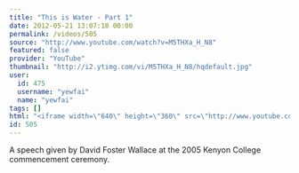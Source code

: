 ```yaml
---
title: "This is Water - Part 1"
date: 2012-05-21 13:07:18 00:00
permalink: /videos/505
source: "http://www.youtube.com/watch?v=M5THXa_H_N8"
featured: false
provider: "YouTube"
thumbnail: "http://i2.ytimg.com/vi/M5THXa_H_N8/hqdefault.jpg"
user:
  id: 475
  username: "yewfai"
  name: "yewfai"
tags: []
html: "<iframe width=\"640\" height=\"360\" src=\"http://www.youtube.com/embed/M5THXa_H_N8?wmode=transparent&fs=1&feature=oembed\" frameborder=\"0\" allowfullscreen></iframe>"
id: 505
---
```


A speech given by David Foster Wallace at the 2005 Kenyon College commencement ceremony.